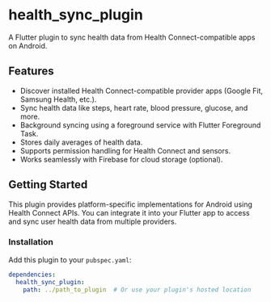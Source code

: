 # health_sync_plugin

A Flutter plugin to sync health data from Health Connect-compatible apps on Android.

## Features

- Discover installed Health Connect-compatible provider apps (Google Fit, Samsung Health, etc.).
- Sync health data like steps, heart rate, blood pressure, glucose, and more.
- Background syncing using a foreground service with Flutter Foreground Task.
- Stores daily averages of health data.
- Supports permission handling for Health Connect and sensors.
- Works seamlessly with Firebase for cloud storage (optional).

## Getting Started

This plugin provides platform-specific implementations for Android using Health Connect APIs. You can integrate it into your Flutter app to access and sync user health data from multiple providers.

### Installation

Add this plugin to your `pubspec.yaml`:

```yaml
dependencies:
  health_sync_plugin:
    path: ../path_to_plugin  # Or use your plugin's hosted location
